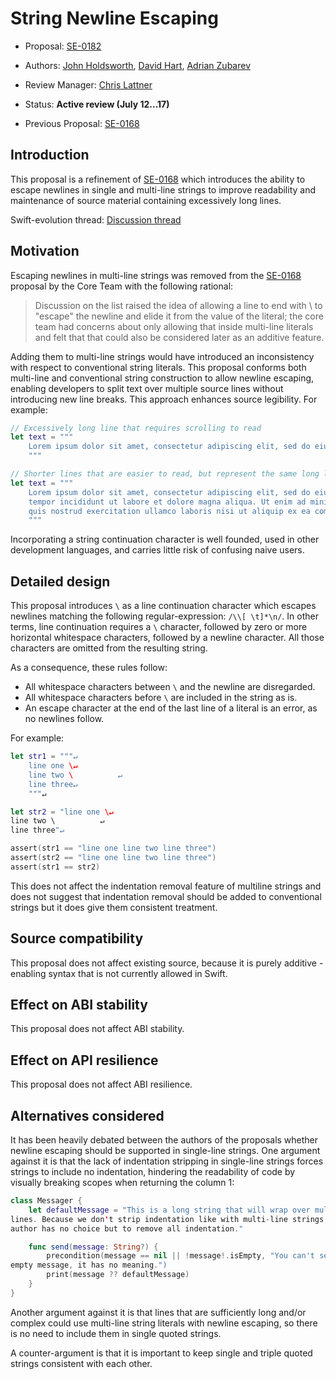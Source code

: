 # String Newline Escaping

* Proposal: [SE-0182](0182-newline-escape-in-strings.md)
* Authors: [John Holdsworth](https://github.com/johnno1962), [David Hart](https://github.com/hartbit), [Adrian Zubarev](https://github.com/DevAndArtist)
* Review Manager: [Chris Lattner](https://github.com/lattner)
* Status: **Active review (July 12...17)**

* Previous Proposal: [SE-0168](0168-multi-line-string-literals.md)

## Introduction

This proposal is a refinement of [SE-0168](0168-multi-line-string-literals.md) which introduces the ability to escape newlines in single and multi-line strings to improve readability and maintenance of source material containing excessively long lines.

Swift-evolution thread: [Discussion thread](https://lists.swift.org/pipermail/swift-evolution/Week-of-Mon-20170417/035923.html)

## Motivation

Escaping newlines in multi-line strings was removed from the [SE-0168](0168-multi-line-string-literals.md) proposal by the Core Team with the following rational:

> Discussion on the list raised the idea of allowing a line to end with \ to "escape" the newline and elide it from the value of the literal; the core team had concerns about only allowing that inside multi-line literals and felt that that could also be considered later as an additive feature.

Adding them to multi-line strings would have introduced an inconsistency with respect to conventional string literals. This proposal conforms both multi-line and conventional string construction to allow newline escaping, enabling developers to split text over multiple source lines without introducing new line breaks. This approach enhances source legibility. For example:

```swift
// Excessively long line that requires scrolling to read
let text = """
    Lorem ipsum dolor sit amet, consectetur adipiscing elit, sed do eiusmod tempor incididunt ut labore et dolore magna aliqua. Ut enim ad minim veniam, quis nostrud exercitation ullamco laboris nisi ut aliquip ex ea commodo consequat.
    """

// Shorter lines that are easier to read, but represent the same long line
let text = """
    Lorem ipsum dolor sit amet, consectetur adipiscing elit, sed do eiusmod \
    tempor incididunt ut labore et dolore magna aliqua. Ut enim ad minim veniam, \
    quis nostrud exercitation ullamco laboris nisi ut aliquip ex ea commodo consequat.
    """
```

Incorporating a string continuation character is well founded, used in other development languages, and carries little risk of confusing naive users.

## Detailed design

This proposal introduces `\` as a line continuation character which escapes newlines matching the following regular-expression: `/\\[ \t]*\n/`. In other terms, line continuation requires a `\` character, followed by zero or more horizontal whitespace characters, followed by a newline character. All those characters are omitted from the resulting string.

As a consequence, these rules follow:

* All whitespace characters between `\` and the newline are disregarded.
* All whitespace characters before `\` are included in the string as is.
* An escape character at the end of the last line of a literal is an error, as no newlines follow.

For example:

```swift
let str1 = """↵
    line one \↵
    line two \          ↵
    line three↵
    """↵

let str2 = "line one \↵
line two \          ↵
line three"↵

assert(str1 == "line one line two line three")
assert(str2 == "line one line two line three")
assert(str1 == str2)
```

This does not affect the indentation removal feature of multiline strings and does not suggest that indentation removal should be added to conventional strings but it does give them consistent treatment.

## Source compatibility

This proposal does not affect existing source, because it is purely additive - enabling syntax that is not currently allowed in Swift.

## Effect on ABI stability

This proposal does not affect ABI stability.

## Effect on API resilience

This proposal does not affect ABI resilience.

## Alternatives considered

It has been heavily debated between the authors of the proposals whether newline escaping should be supported in single-line strings. One argument against it is that the lack of indentation stripping in single-line strings forces strings to include no indentation, hindering the readability of code by visually breaking scopes when returning the column 1:

```swift
class Messager {
    let defaultMessage = "This is a long string that will wrap over multiple \
lines. Because we don't strip indentation like with multi-line strings, the \
author has no choice but to remove all indentation."

    func send(message: String?) {
        precondition(message == nil || !message!.isEmpty, "You can't send an \
empty message, it has no meaning.")
        print(message ?? defaultMessage)
    }
}
```

Another argument against it is that lines that are sufficiently long and/or complex could use
multi-line string literals with newline escaping, so there is no need to include them in single
quoted strings.

A counter-argument is that it is important to keep single and triple quoted strings consistent
with each other.
